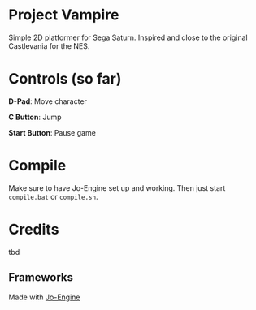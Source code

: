 # Project Vampire
Simple 2D platformer for Sega Saturn. Inspired and close to the original Castlevania for the NES. 

# Controls (so far)

**D-Pad**: Move character

**C Button**: Jump

**Start Button**: Pause game

# Compile
Make sure to have Jo-Engine set up and working. Then just start `compile.bat` or `compile.sh`.

# Credits

tbd

## Frameworks

Made with [Jo-Engine](https://github.com/johannes-fetz/joengine)

